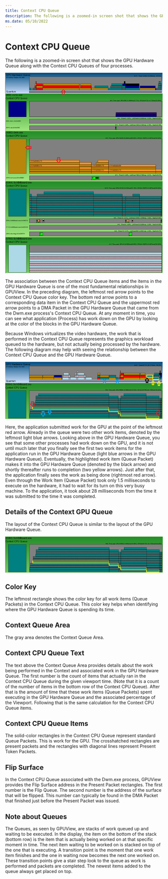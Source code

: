 ```yaml
---
title: Context CPU Queue
description: The following is a zoomed-in screen shot that shows the GPU Hardware Queue along with the Context CPU Queues of four processes.
ms.date: 05/10/2022
---
```


# Context CPU Queue

The following is a zoomed-in screen shot that shows the GPU Hardware Queue along with the Context CPU Queues of four processes.

![Context CPU Queues of four processes](images/context-cpu-queues01.png) 

The association between the Context CPU Queue items and the items in the GPU Hardware Queue is one of the most fundamental relationships in GPUView. In the preceding diagram, the leftmost red arrow points to the Context CPU Queue color key. The bottom red arrow points to a corresponding data item in the Context CPU Queue and the uppermost red arrow points to a DMA Packet in the GPU Hardware Queue that came from the Dwm.exe process's Context CPU Queue. At any moment in time, you can see what application (Process) has work down on the GPU by looking at the color of the blocks in the GPU Hardware Queue. 

Because Windows virtualizes the video hardware, the work that is performed in the Context CPU Queue represents the graphics workload queued to the hardware, but not actually being processed by the hardware. The following diagram may help with seeing the relationship between the Context CPU Queue and the GPU Hardware Queue. 

![Context CPU Queue and the GPU Hardware Queue](images/context-cpu-queues02.png) 

Here, the application submitted work for the GPU at the point of the leftmost red arrow. Already in the queue were two other work items, denoted by the leftmost light blue arrows. Looking above in the GPU Hardware Queue, you see that some other processes had work down on the GPU, and it is not until much later that you finally see the first two work items for the application run in the GPU Hardware Queue (light blue arrows in the GPU Hardware Queue). Eventually, the highlighted work item (Queue Packet) makes it into the GPU Hardware Queue (denoted by the black arrow) and shortly thereafter runs to completion (two yellow arrows). Just after that, the application finally sees the work as being done (rightmost red arrow). Even through the Work Item (Queue Packet) took only 1.5 milliseconds to execute on the hardware, it had to wait for its turn on this very busy machine. To the application, it took about 28 milliseconds from the time it was submitted to the time it was completed.

## Details of the Context GPU Queue

The layout of the Context CPU Queue is similar to the layout of the GPU Hardware Queue.

![Details of the Context GPU Queue](images/context-cpu-queues03.png)

## Color Key
The leftmost rectangle shows the color key for all work items (Queue Packets) in the Context CPU Queue. This color key helps when identifying where the GPU Hardware Queue is spending its time.

## Context Queue Area
The gray area denotes the Context Queue Area.

## Context CPU Queue Text
The text above the Context Queue Area provides details about the work being performed in the Context and associated work in the GPU Hardware Queue. The first number is the count of items that actually ran in the Context CPU Queue during the given viewport time. (Note that it is a count of the number of items in the bottom row of the Context CPU Queue). After that is the amount of time that these work items (Queue Packets) spent executing in the GPU Hardware Queue and the associated percentage of the Viewport. Following that is the same calculation for the Context CPU Queue items.

## Context CPU Queue Items
The solid-color rectangles in the Context CPU Queue represent standard Queue Packets. This is work for the GPU. The crosshatched rectangles are present packets and the rectangles with diagonal lines represent Present Token Packets.

## Flip Surface
In the Context CPU Queue associated with the Dwm.exe process, GPUView provides the Flip Surface address in the Present Packet rectangles. The first number is the Flip Queue. The second number is the address of the surface that will be flipped. This number can typically be found in the DMA Packet that finished just before the Present Packet was issued.

## Note about Queues
The Queues, as seen by GPUView, are stacks of work queued up and waiting to be executed. In the display, the item on the bottom of the stack (bottom row) is the item that is actually being worked on at that specific moment in time. The next item waiting to be worked on is stacked on top of the one that is executing. A transition point is the moment that one work item finishes and the one in waiting now becomes the next one worked on. These transition points give a stair step look to the queue as work is performed and packets are completed. The newest items added to the queue always get placed on top. 